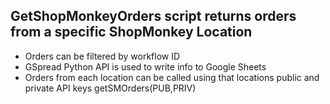 ## GetShopMonkeyOrders script returns orders from a specific ShopMonkey Location

- Orders can be filtered by workflow ID 
- GSpread Python API is used to write info to Google Sheets
- Orders from each location can be called using that locations public and private API keys getSMOrders(PUB,PRIV)
